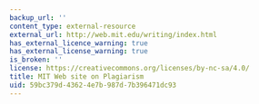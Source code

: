 ```yaml
---
backup_url: ''
content_type: external-resource
external_url: http://web.mit.edu/writing/index.html
has_external_licence_warning: true
has_external_license_warning: true
is_broken: ''
license: https://creativecommons.org/licenses/by-nc-sa/4.0/
title: MIT Web site on Plagiarism
uid: 59bc379d-4362-4e7b-987d-7b396471dc93
---
```

